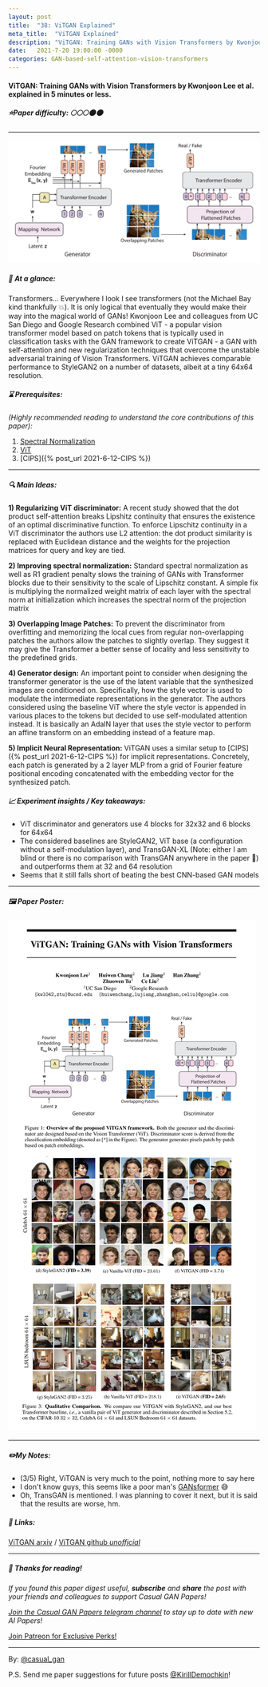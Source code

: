 ```yaml
---
layout: post
title:  "38: ViTGAN Explained"
meta_title:  "ViTGAN Explained"
description: "ViTGAN: Training GANs with Vision Transformers by Kwonjoon Lee et al. explained in 5 minutes or less"
date:   2021-7-20 19:00:00 -0000
categories: GAN-based-self-attention-vision-transformers
---
```

  
#### ViTGAN: Training GANs with Vision Transformers by Kwonjoon Lee et al. explained in 5 minutes or less. 

##### ⭐️Paper difficulty: 🌕🌕🌕🌑🌑 

***

![ViTGAN: Training GANs with Vision Transformers samples](/assets/images/vitgan_teaser.jpg "ViTGAN Paper teaser")

##### 🎯 At a glance:

Transformers... Everywhere I look I see transformers (not the Michael Bay kind thankfully 💥). It is only logical that eventually they would make their way into the magical world of GANs! Kwonjoon Lee and colleagues from UC San Diego and Google Research combined ViT - a popular vision transformer model based on patch tokens that is typically used in classification tasks with the GAN framework to create ViTGAN - a GAN with self-attention and new regularization techniques that overcome the unstable adversarial training of Vision Transformers. ViTGAN achieves comparable performance to StyleGAN2 on a number of datasets, albeit at a tiny 64x64 resolution.

##### ⌛️ Prerequisites:

*(Highly recommended reading to understand the core contributions of this paper):*  
1) [Spectral Normalization](https://paperswithcode.com/method/spectral-normalization#:~:text=Spectral%20Normalization%20is%20a%20normalization,hyper-parameter%20to%20be%20tuned.)  
2) [ViT](https://t.me/casual_gan/33)  
3) [CIPS]({% post_url 2021-6-12-CIPS %})  

***

##### 🔍 Main Ideas:

**1) Regularizing ViT discriminator:**
A recent study showed that the dot product self-attention breaks Lipshitz continuity that ensures the existence of an optimal discriminative function. To enforce Lipschitz continuity in a ViT discriminator the authors use L2 attention: the dot product similarity is replaced with Euclidean distance and the weights for the projection matrices for query and key are tied.

**2) Improving spectral normalization:**
Standard spectral normalization as well as R1 gradient penalty slows the training of GANs with Transformer blocks due to their sensitivity to the scale of Lipschitz constant. A simple fix is multiplying the normalized weight matrix of each layer with the spectral norm at initialization which increases the spectral norm of the projection matrix

**3) Overlapping Image Patches:**
To prevent the discriminator from overfitting and memorizing the local cues from regular non-overlapping patches the authors allow the patches to slightly overlap. They suggest it may give the Transformer a better sense of locality and less sensitivity to the predefined grids.

**4) Generator design:**
An important point to consider when designing the transformer generator is the use of the latent variable that the synthesized images are conditioned on. Specifically, how the style vector is used to modulate the intermediate representations in the generator. The authors considered using the baseline ViT where the style vector is appended in various places to the tokens but decided to use self-modulated attention instead. It is basically an AdaIN layer that uses the style vector to perform an affine transform on an embedding instead of a feature map.

**5) Implicit Neural Representation:**
ViTGAN uses a similar setup to [CIPS]({% post_url 2021-6-12-CIPS %}) for implicit representations. Concretely, each patch is generated by a 2 layer MLP from a grid of Fourier feature positional encoding concatenated with the embedding vector for the synthesized patch.

##### 📈 Experiment insights / Key takeaways:
- ViT discriminator and generators use 4 blocks for 32x32 and 6 blocks for 64x64
- The considered baselines are StyleGAN2, ViT base (a configuration without a self-modulation layer), and TransGAN-XL (Note: either I am blind or there is no comparison with TransGAN anywhere in the paper 🤨) and outperforms them at 32 and 64 resolution
- Seems that it still falls short of beating the best CNN-based GAN models

***

##### 🖼️ Paper Poster:

![ViTGAN: Training GANs with Vision Transformers explained](/assets/images/vitgan.png "ViTGAN Paper Poster")

***

##### ✏️My Notes:
- (3/5) Right, ViTGAN is very much to the point, nothing more to say here
- I don't know guys, this seems like a poor man's [GANsformer](https://t.me/casual_gan/14) 😅
- Oh, TransGAN is mentioned. I was planning to cover it next, but it is said that the results are worse,  hm.

##### 🔗 Links:
[ViTGAN arxiv](https://arxiv.org/abs/2107.04589) / [ViTGAN github *unofficial*](https://github.com/wilile26811249/ViTGAN)

***

##### 👋 Thanks for reading!
*If you found this paper digest useful, **subscribe** and **share** the post with your friends and colleagues to support Casual GAN Papers!*  

*[Join the Casual GAN Papers telegram channel](https://t.me/joinchat/KeutnzlvetRkZGZi) to stay up to date with new AI Papers!*

<a href="https://www.patreon.com/bePatron?u=53448948" data-patreon-widget-type="become-patron-button">Join Patreon for Exclusive Perks!</a><script async src="https://c6.patreon.com/becomePatronButton.bundle.js"></script>

***

By: [@casual_gan](https://t.me/joinchat/KeutnzlvetRkZGZi)

P.S. Send me paper suggestions for future posts
[@KirillDemochkin](mailto:kdemochkin@gmail.com)!
